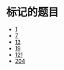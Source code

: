 # 标记的题目 
- [1]()
- [7](https://github.com/hotWing17/LeetCode/blob/master/7.java)
- [13]()
- [19]()
- [121]()
- [204](https://github.com/hotWing17/LeetCode/blob/master/204.java)
